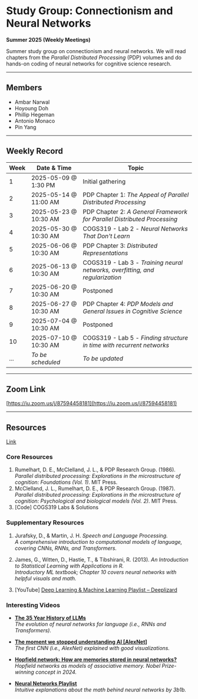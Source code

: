 # Study Group: Connectionism and Neural Networks  
**Summer 2025 (Weekly Meetings)**

Summer study group on connectionism and neural networks. We will read chapters from the *Parallel Distributed Processing* (PDP) volumes and do hands-on coding of neural networks for cognitive science research.

---

## Members
- Ambar Narwal
- Hoyoung Doh
- Phillip Hegeman
- Antonio Monaco
- Pin Yang

---

## Weekly Record

| Week | Date & Time           | Topic                                                                              |
|------|-----------------------|------------------------------------------------------------------------------------|
| 1    | 2025-05-09 @ 1:30 PM  | Initial gathering                                                                  |
| 2    | 2025-05-14 @ 11:00 AM | PDP Chapter 1: *The Appeal of Parallel Distributed Processing*                     |
| 3    | 2025-05-23 @ 10:30 AM | PDP Chapter 2: *A General Framework for Parallel Distributed Processing*           |
| 4    | 2025-05-30 @ 10:30 AM | COGS319 - Lab 2 - *Neural Networks That Don't Learn*                               |
| 5    | 2025-06-06 @ 10:30 AM | PDP Chapter 3: *Distributed Representations*                                       |
| 6    | 2025-06-13 @ 10:30 AM | COGS319 - Lab 3 - *Training neural networks, overfitting, and regularization*      |
| 7    | 2025-06-20 @ 10:30 AM | Postponed                                                                          |
| 8    | 2025-06-27 @ 10:30 AM | PDP Chapter 4: *PDP Models and General Issues in Cognitive Science*                |
| 9    | 2025-07-04 @ 10:30 AM | Postponed                                                                          |
| 10   | 2025-07-10 @ 10:30 AM | COGS319 - Lab 5 - *Finding structure in time with recurrent networks*              |
| ...  | _To be scheduled_     | _To be updated_                                                                    |

---

## Zoom Link
[https://iu.zoom.us/j/87594458181](https://iu.zoom.us/j/87594458181)

---

## Resources
[Link](https://indiana-my.sharepoint.com/:f:/g/personal/hdoh_iu_edu/EsDl4uiI0SxEqpRWWw4i8q4BhocvKALSkL_ujO5O0CPb-w?e=UGUuSl)

### Core Resources
1. Rumelhart, D. E., McClelland, J. L., & PDP Research Group. (1986). *Parallel distributed processing: Explorations in the microstructure of cognition: Foundations (Vol. 1)*. MIT Press.
2. McClelland, J. L., Rumelhart, D. E., & PDP Research Group. (1987). *Parallel distributed processing: Explorations in the microstructure of cognition: Psychological and biological models (Vol. 2)*. MIT Press.
3. \[Code\] COGS319 Labs & Solutions

### Supplementary Resources
1. Jurafsky, D., & Martin, J. H. *Speech and Language Processing.*  
   _A comprehensive introduction to computational models of language, covering CNNs, RNNs, and Transformers._

2. James, G., Witten, D., Hastie, T., & Tibshirani, R. (2013). *An Introduction to Statistical Learning with Applications in R.*  
   _Introductory ML textbook; Chapter 10 covers neural networks with helpful visuals and math._

3. \[YouTube\] [Deep Learning & Machine Learning Playlist – Deeplizard](https://www.youtube.com/watch?v=gZmobeGL0Yg&list=PLZbbT5o_s2xq7LwI2y8_QtvuXZedL6tQU)

### Interesting Videos

- [**The 35 Year History of LLMs**](https://www.youtube.com/watch?v=OFS90-FX6pg)  
  _The evolution of neural networks for language (i.e., RNNs and Transformers)._

- [**The moment we stopped understanding AI \[AlexNet\]**](https://youtu.be/UZDiGooFs54?si=tPUl4ZdoURbMf9N4)  
  _The first CNN (i.e., AlexNet) explained with good visualizations._

- [**Hopfield network: How are memories stored in neural networks?**](https://youtu.be/piF6D6CQxUw?si=o-yhyvDf04ws0ceB)  
  _Hopfield networks as models of associative memory. Nobel Prize-winning concept in 2024._

- [**Neural Networks Playlist**](https://youtube.com/playlist?list=PLZHQObOWTQDNU6R1_67000Dx_ZCJB-3pi&si=pgW_EO2SS2zQ5vma)  
  _Intuitive explanations about the math behind neural networks by 3b1b._


